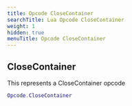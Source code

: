 ```yaml
---
title: Opcode CloseContainer
searchTitle: Lua Opcode CloseContainer
weight: 1
hidden: true
menuTitle: Opcode CloseContainer
---
```

## CloseContainer

This represents a CloseContainer opcode
```lua
Opcode.CloseContainer
```